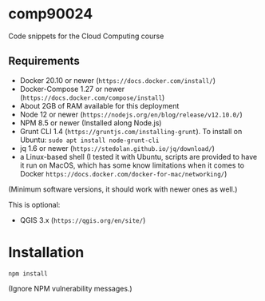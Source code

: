# comp90024

Code snippets for the Cloud Computing course


## Requirements

* Docker 20.10 or newer (`https://docs.docker.com/install/`)
* Docker-Compose 1.27 or newer (`https://docs.docker.com/compose/install`)
* About 2GB of RAM available for this deployment
* Node 12 or newer (`https://nodejs.org/en/blog/release/v12.10.0/`)
* NPM 8.5 or newer (Installed along Node.js)
* Grunt CLI 1.4 (`https://gruntjs.com/installing-grunt`). To install on Ubuntu: `sudo apt install node-grunt-cli`
* jq 1.6 or newer (`https://stedolan.github.io/jq/download/`)
* a Linux-based shell (I tested it with Ubuntu, scripts are provided to have it run on MacOS, which has some know limitations when it comes to Docker `https://docs.docker.com/docker-for-mac/networking/`)

(Minimum software versions, it should work with newer ones as well.)

This is optional:
* QGIS 3.x (`https://qgis.org/en/site/`)


# Installation

```shell script
npm install
```

(Ignore NPM vulnerability messages.)


